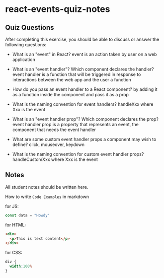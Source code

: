 # react-events-quiz-notes

## Quiz Questions

After completing this exercise, you should be able to discuss or answer the following questions:

- What is an "event" in React?
event is an action taken by user on a web application

- What is an "event handler"? Which component declares the handler?
event handler is a function that will be triggered in response to interactions between the web app and the user
a function

- How do you pass an event handler to a React component?
by adding it as a function inside the component and pass it as a prop

- What is the naming convention for event handlers?
handleXxx where Xxx is the event

- What is an "event handler prop"? Which component declares the prop?
event handler prop is a property that represents an event, the component that needs the event handler

- What are some custom event handler props a component may wish to define?
click, mouseover, keydown

- What is the naming convention for custom event handler props?
handleCustomXxx where Xxx is the event

## Notes

All student notes should be written here.


How to write `Code Examples` in markdown

for JS:
```javascript
const data = "Howdy"
```

for HTML:
```html
<div>
  <p>This is text content</p>
</div>
```

for CSS:
```css
div {
  width:100%
}
```
